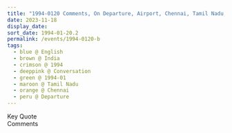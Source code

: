 ```yaml
---
title: "1994-0120 Comments, On Departure, Airport, Chennai, Tamil Nadu, India"
date: 2023-11-18
display_date: 
sort_date: 1994-01-20.2
permalink: /events/1994-0120-b
tags:
  - blue @ English
  - brown @ India
  - crimson @ 1994
  - deeppink @ Conversation
  - green @ 1994-01
  - maroon @ Tamil Nadu
  - orange @ Chennai
  - peru @ Departure
---
```


<wave-list>
  <list-title color="green" width="75">Key Quote</list-title>
  <list-item color="BlanchedAlmond"  width="200"></list-item>
  <list-item color="Lavender"></list-item>
  <list-item color="BlanchedAlmond"></list-item>
</wave-list>

<br>

<wave-list>
  <list-title color="green" width="75">Comments</list-title>
  <list-item color="BlanchedAlmond"  width="200"></list-item>
  <list-item color="Lavender"></list-item>
  <list-item color="BlanchedAlmond"></list-item>
</wave-list>